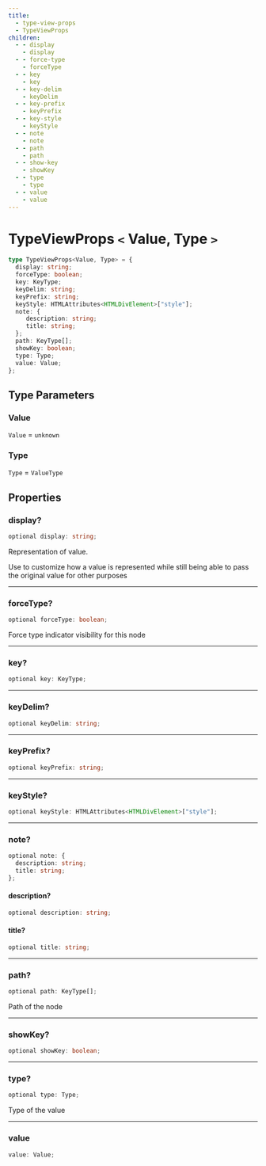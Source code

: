 ```yaml
---
title:
  - type-view-props
  - TypeViewProps
children:
  - - display
    - display
  - - force-type
    - forceType
  - - key
    - key
  - - key-delim
    - keyDelim
  - - key-prefix
    - keyPrefix
  - - key-style
    - keyStyle
  - - note
    - note
  - - path
    - path
  - - show-key
    - showKey
  - - type
    - type
  - - value
    - value
---
```


# TypeViewProps `<` Value, Type `>` 

```ts
type TypeViewProps<Value, Type> = {
  display: string;
  forceType: boolean;
  key: KeyType;
  keyDelim: string;
  keyPrefix: string;
  keyStyle: HTMLAttributes<HTMLDivElement>["style"];
  note: {
     description: string;
     title: string;
  };
  path: KeyType[];
  showKey: boolean;
  type: Type;
  value: Value;
};
```

## Type Parameters

### Value

`Value` = `unknown`

### Type

`Type` = `ValueType`

## Properties

### display?

```ts
optional display: string;
```

Representation of value.

Use to customize how a value is represented while still being able to pass the original
value for other purposes

***

### forceType?

```ts
optional forceType: boolean;
```

Force type indicator visibility for this node

***

### key?

```ts
optional key: KeyType;
```

***

### keyDelim?

```ts
optional keyDelim: string;
```

***

### keyPrefix?

```ts
optional keyPrefix: string;
```

***

### keyStyle?

```ts
optional keyStyle: HTMLAttributes<HTMLDivElement>["style"];
```

***

### note?

```ts
optional note: {
  description: string;
  title: string;
};
```

#### description?

```ts
optional description: string;
```

#### title?

```ts
optional title: string;
```

***

### path?

```ts
optional path: KeyType[];
```

Path of the node

***

### showKey?

```ts
optional showKey: boolean;
```

***

### type?

```ts
optional type: Type;
```

Type of the value

***

### value

```ts
value: Value;
```
